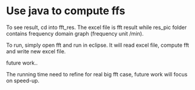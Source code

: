 Use java to compute ffs
===============================================


To see result, cd into fft_res. The excel file is fft result while res_pic folder contains frequency domain graph (frequency unit /min).

To run, simply open fft and run in eclipse. It will read excel file, compute fft and write new excel file. 

future work..

The running time need to refine for real big fft case, future work will focus on speed-up.
